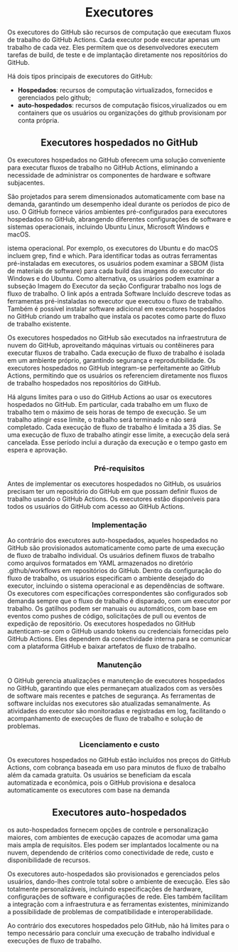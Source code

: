 <h1 align=center>Executores</h1>

Os executores do GitHub são recursos de computação que executam fluxos de trabalho do GitHub Actions. Cada executor pode executar apenas um trabalho de cada vez. Eles permitem que os desenvolvedores executem tarefas de build, de teste e de implantação diretamente nos repositórios do GitHub. 

Há dois tipos principais de executores do GitHub:
* **Hospedados**: recursos de computação virtualizados, fornecidos e gerenciados pelo github;
* **auto-hospedados**: recursos de computação físicos,virualizados ou em containers que os usuários ou organizações do github provisionam por conta própria.

<h2 align=center>Executores hospedados no GitHub</h2>

Os executores hospedados no GitHub oferecem uma solução conveniente para executar fluxos de trabalho no GitHub Actions, eliminando a necessidade de administrar os componentes de hardware e software subjacentes.

São projetados para serem dimensionados automaticamente com base na demanda, garantindo um desempenho ideal durante os períodos de pico de uso. O GitHub fornece vários ambientes pré-configurados para executores hospedados no GitHub, abrangendo diferentes configurações de software e sistemas operacionais, incluindo Ubuntu Linux, Microsoft Windows e macOS.

istema operacional. Por exemplo, os executores do Ubuntu e do macOS incluem grep, find e which. Para identificar todas as outras ferramentas pré-instaladas em executores, os usuários podem examinar a SBOM (lista de materiais de software) para cada build das imagens do executor do Windows e do Ubuntu. Como alternativa, os usuários podem examinar a subseção Imagem do Executor da seção Configurar trabalho nos logs de fluxo de trabalho. O link após a entrada Software Incluído descreve todas as ferramentas pré-instaladas no executor que executou o fluxo de trabalho. Também é possível instalar software adicional em executores hospedados no GitHub criando um trabalho que instala os pacotes como parte do fluxo de trabalho existente.

Os executores hospedados no GitHub são executados na infraestrutura de nuvem do GitHub, aproveitando máquinas virtuais ou contêineres para executar fluxos de trabalho. Cada execução de fluxo de trabalho é isolada em um ambiente próprio, garantindo segurança e reprodutibilidade. Os executores hospedados no GitHub integram-se perfeitamente ao GitHub Actions, permitindo que os usuários os referenciem diretamente nos fluxos de trabalho hospedados nos repositórios do GitHub.

Há alguns limites para o uso do GitHub Actions ao usar os executores hospedados no GitHub. Em particular, cada trabalho em um fluxo de trabalho tem o máximo de seis horas de tempo de execução. Se um trabalho atingir esse limite, o trabalho será terminado e não será completado. Cada execução de fluxo de trabalho é limitada a 35 dias. Se uma execução de fluxo de trabalho atingir esse limite, a execução dela será cancelada. Esse período inclui a duração da execução e o tempo gasto em espera e aprovação.

<h3 align=center>Pré-requisitos</h3>
Antes de implementar os executores hospedados no GitHub, os usuários precisam ter um repositório do GitHub em que possam definir fluxos de trabalho usando o GitHub Actions. Os executores estão disponíveis para todos os usuários do GitHub com acesso ao GitHub Actions.

<h3 align=center>Implementação</h3>
Ao contrário dos executores auto-hospedados, aqueles hospedados no GitHub são provisionados automaticamente como parte de uma execução de fluxo de trabalho individual. Os usuários definem fluxos de trabalho como arquivos formatados em YAML armazenados no diretório .github/workflows em repositórios do GitHub. Dentro da configuração do fluxo de trabalho, os usuários especificam o ambiente desejado do executor, incluindo o sistema operacional e as dependências de software. Os executores com especificações correspondentes são configurados sob demanda sempre que o fluxo de trabalho é disparado, com um executor por trabalho. Os gatilhos podem ser manuais ou automáticos, com base em eventos como pushes de código, solicitações de pull ou eventos de expedição de repositório.
Os executores hospedados no GitHub autenticam-se com o GitHub usando tokens ou credenciais fornecidas pelo GitHub Actions. Eles dependem da conectividade interna para se comunicar com a plataforma GitHub e baixar artefatos de fluxo de trabalho.

<h3 align=center>Manutenção</h3>
O GitHub gerencia atualizações e manutenção de executores hospedados no GitHub, garantindo que eles permaneçam atualizados com as versões de software mais recentes e patches de segurança. As ferramentas de software incluídas nos executores são atualizadas semanalmente. As atividades do executor são monitoradas e registradas em log, facilitando o acompanhamento de execuções de fluxo de trabalho e solução de problemas.

<h3 align=center>Licenciamento e custo</h3>
Os executores hospedados no GitHub estão incluídos nos preços do GitHub Actions, com cobrança baseada em uso para minutos de fluxo de trabalho além da camada gratuita. Os usuários se beneficiam da escala automatizada e econômica, pois o GitHub provisiona e desaloca automaticamente os executores com base na demanda


<h2 align=center>Executores auto-hospedados</h2>
os auto-hospedados fornecem opções de controle e personalização maiores, com ambientes de execução capazes de acomodar uma gama mais ampla de requisitos. Eles podem ser implantados localmente ou na nuvem, dependendo de critérios como conectividade de rede, custo e disponibilidade de recursos.

Os executores auto-hospedados são provisionados e gerenciados pelos usuários, dando-lhes controle total sobre o ambiente de execução. Eles são totalmente personalizáveis, incluindo especificações de hardware, configurações de software e configurações de rede. Eles também facilitam a integração com a infraestrutura e as ferramentas existentes, minimizando a possibilidade de problemas de compatibilidade e interoperabilidade.

Ao contrário dos executores hospedados pelo GitHub, não há limites para o tempo necessário para concluir uma execução de trabalho individual e execuções de fluxo de trabalho.
